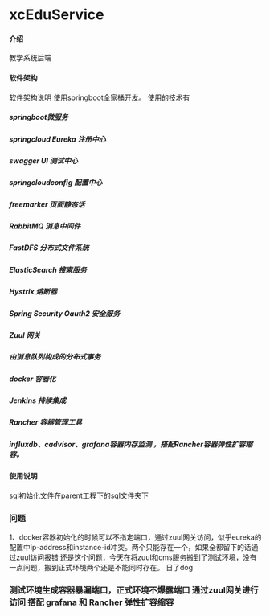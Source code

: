 # xcEduService

#### 介绍
教学系统后端

#### 软件架构
软件架构说明
使用springboot全家桶开发。
使用的技术有
#####  springboot微服务
##### springcloud Eureka 注册中心
##### swagger UI 测试中心
##### springcloudconfig 配置中心
##### freemarker 页面静态话
##### RabbitMQ 消息中间件
##### FastDFS 分布式文件系统
##### ElasticSearch 搜索服务
##### Hystrix 熔断器
##### Spring Security Oauth2 安全服务
##### Zuul 网关
##### 由消息队列构成的分布式事务
##### docker 容器化
##### Jenkins 持续集成
##### Rancher 容器管理工具
##### influxdb、cadvisor、grafana容器内存监测 ，搭配Rancher容器弹性扩容缩容。




#### 使用说明

sql初始化文件在parent工程下的sql文件夹下

### 问题
1、docker容器初始化的时候可以不指定端口，通过zuul网关访问，似乎eureka的配置中ip-address和instance-id冲突。两个只能存在一个，如果全都留下的话通过zuul访问报错 
 还是这个问题，今天在将zuul和cms服务搬到了测试环境，没有一点问题，搬到正式环境两个还是不能同时存在。  日了dog


### 测试环境生成容器暴漏端口，正式环境不爆露端口 通过zuul网关进行访问 搭配 grafana 和 Rancher 弹性扩容缩容


